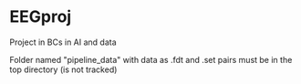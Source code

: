# EEGproj
Project in BCs in AI and data

Folder named "pipeline_data" with data as .fdt and .set pairs must be in the top directory (is not tracked)